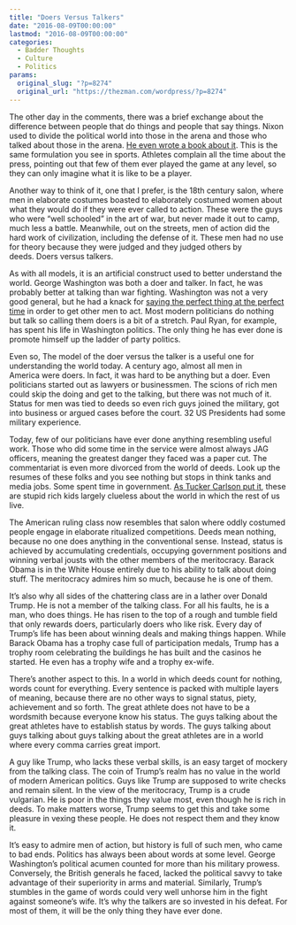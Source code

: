 ```yaml
---
title: "Doers Versus Talkers"
date: "2016-08-09T00:00:00"
lastmod: "2016-08-09T00:00:00"
categories:
  - Badder Thoughts
  - Culture
  - Politics
params:
  original_slug: "?p=8274"
  original_url: "https://thezman.com/wordpress/?p=8274"
---
```


The other day in the comments, there was a brief exchange about the
difference between people that do things and people that say things.
Nixon used to divide the political world into those in the arena and
those who talked about those in the arena. <a
href="https://www.amazon.com/Arena-Memoir-Victory-Defeat-Renewal/dp/0671723189"
target="_blank">He even wrote a book about it</a>. This is the same
formulation you see in sports. Athletes complain all the time about the
press, pointing out that few of them ever played the game at any level,
so they can only imagine what it is like to be a player.

Another way to think of it, one that I prefer, is the 18th century
salon, where men in elaborate costumes boasted to elaborately
costumed women about what they would do if they were ever called to
action. These were the guys who were “well schooled” in the art of war,
but never made it out to camp, much less a battle. Meanwhile, out on the
streets, men of action did the hard work of civilization, including the
defense of it. These men had no use for theory because they were judged
and they judged others by deeds. Doers versus talkers.

As with all models, it is an artificial construct used to better
understand the world. George Washington was both a doer and talker. In
fact, he was probably better at talking than war fighting. Washington
was not a very good general, but he had a knack for
<a href="https://en.wikipedia.org/wiki/Newburgh_Conspiracy"
target="_blank">saying the perfect thing at the perfect time</a> in
order to get other men to act. Most modern politicians do nothing but
talk so calling them doers is a bit of a stretch. Paul Ryan, for
example, has spent his life in Washington politics. The only thing he
has ever done is promote himself up the ladder of party politics.

Even so, The model of the doer versus the talker is a useful one for
understanding the world today. A century ago, almost all men in
America were doers. In fact, it was hard to be anything but a doer. Even
politicians started out as lawyers or businessmen. The scions of rich
men could skip the doing and get to the talking, but there was not much
of it. Status for men was tied to deeds so even rich guys joined the
military, got into business or argued cases before the court. 32 US
Presidents had some military experience.

Today, few of our politicians have ever done anything resembling useful
work. Those who did some time in the service were almost always JAG
officers, meaning the greatest danger they faced was a paper cut. The
commentariat is even more divorced from the world of deeds. Look up the
resumes of these folks and you see nothing but stops in think tanks and
media jobs. Some spent time in government. <a
href="http://www.washingtonexaminer.com/tucker-carlson-modern-journalists-are-dumb-rich-kids/article/2598358"
target="_blank">As Tucker Carlson put it</a>, these are stupid rich kids
largely clueless about the world in which the rest of us live.

The American ruling class now resembles that salon where oddly costumed
people engage in elaborate ritualized competitions. Deeds mean nothing,
because no one does anything in the conventional sense. Instead, status
is achieved by accumulating credentials, occupying government positions
and winning verbal jousts with the other members of the
meritocracy. Barack Obama is in the White House entirely due to his
ability to talk about doing stuff. The meritocracy admires him so much,
because he is one of them.

It’s also why all sides of the chattering class are in a lather over
Donald Trump. He is not a member of the talking class. For all his
faults, he is a man, who does things. He has risen to the top of a rough
and tumble field that only rewards doers, particularly doers who like
risk. Every day of Trump’s life has been about winning deals and making
things happen. While Barack Obama has a trophy case full of
participation medals, Trump has a trophy room celebrating the buildings
he has built and the casinos he started. He even has a trophy wife and a
trophy ex-wife.

There’s another aspect to this. In a world in which deeds count for
nothing, words count for everything. Every sentence is packed with
multiple layers of meaning, because there are no other ways to signal
status, piety, achievement and so forth. The great athlete does not have
to be a wordsmith because everyone know his status. The guys talking
about the great athletes have to establish status by words. The guys
talking about guys talking about guys talking about the great athletes
are in a world where every comma carries great import.

A guy like Trump, who lacks these verbal skills, is an easy target of
mockery from the talking class. The coin of Trump’s realm has no value
in the world of modern American politics. Guys like Trump are supposed
to write checks and remain silent. In the view of the meritocracy, Trump
is a crude vulgarian. He is poor in the things they value most, even
though he is rich in deeds. To make matters worse, Trump seems to get
this and take some pleasure in vexing these people. He does not respect
them and they know it.

It’s easy to admire men of action, but history is full of such men, who
came to bad ends. Politics has always been about words at some level.
George Washington’s political acumen counted for more than his military
prowess. Conversely, the British generals he faced, lacked the political
savvy to take advantage of their superiority in arms and material.
Similarly, Trump’s stumbles in the game of words could very well unhorse
him in the fight against someone’s wife. It’s why the talkers are so
invested in his defeat. For most of them, it will be the only thing they
have ever done.
